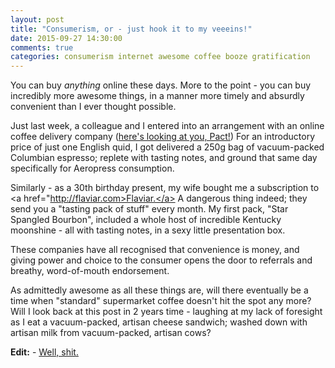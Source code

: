 ```yaml
---
layout: post
title: "Consumerism, or - just hook it to my veeeins!"
date: 2015-09-27 14:30:00
comments: true
categories: consumerism internet awesome coffee booze gratification
---
```

You can buy *anything* online these days.  More to the point - you can buy incredibly more awesome things, in a manner more 
timely and absurdly convenient than I ever thought possible.

Just last week, a colleague and I entered into an arrangement with an online coffee delivery company 
(<a href="http://www.pactcoffee.com">here's looking at you, Pact!</a>)  For an introductory price of just one English quid, 
I got delivered a 250g bag of vacuum-packed Columbian espresso; replete with tasting notes, and ground that same day specifically 
for Aeropress consumption.

Similarly - as a 30th birthday present, my wife bought me a subscription to <a href="http://flaviar.com>Flaviar.</a>  A dangerous
thing indeed; they send you a "tasting pack of stuff" every month.  My first pack, "Star Spangled Bourbon", included a whole host
of incredible Kentucky moonshine - all with tasting notes, in a sexy little presentation box.

These companies have all recognised that convenience is money, and giving power and choice to the consumer opens the door to referrals
and breathy, word-of-mouth endorsement.

As admittedly awesome as all these things are, will there eventually be a time when "standard" supermarket coffee doesn't hit the spot
any more?  Will I look back at this post in 2 years time - laughing at my lack of foresight as I eat a vacuum-packed, artisan cheese 
sandwich; washed down with artisan milk from vacuum-packed, artisan cows?

**Edit:** - <a href="http://www.cheeseposties.com/">Well, shit.</a>
